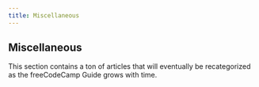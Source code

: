 ```yaml
---
title: Miscellaneous
---
```

## Miscellaneous

This section contains a ton of articles that will eventually be recategorized as the freeCodeCamp Guide grows with time.